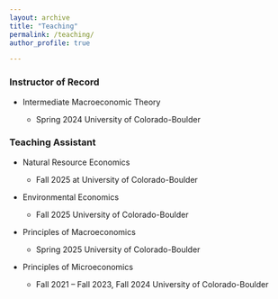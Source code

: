 ```yaml
---
layout: archive
title: "Teaching"
permalink: /teaching/
author_profile: true

---
```


### Instructor of Record
* Intermediate Macroeconomic Theory
  * Spring 2024 University of Colorado-Boulder

  [comment]: # (* Average Teaching Evaluation Score: 4.94/6)

### Teaching Assistant
* Natural Resource Economics
   * Fall 2025 at University of Colorado-Boulder

* Environmental Economics
   * Fall 2025 University of Colorado-Boulder

* Principles of Macroeconomics
  * Spring 2025 University of Colorado-Boulder
 
  [comment]: # ( * Average Teaching Evaluation Score: 4.98/6 )

* Principles of Microeconomics
  * Fall 2021 – Fall 2023, Fall 2024 University of Colorado-Boulder
  
  [comment]: # (* Average Teaching Evaluation Score: 5.15/6 )
